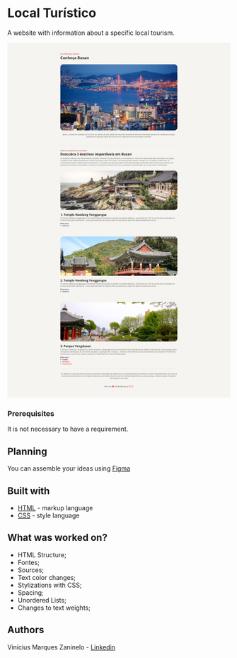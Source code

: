 # Local Turístico 

A website with information about a specific local tourism.

![Preview](.github/image-website.png)


### Prerequisites
It is not necessary to have a requirement.

## Planning 
You can assemble your ideas using [Figma](https://www.figma.com/) <br>

## Built with 
- [HTML](https://developer.mozilla.org/pt-BR/docs/Web/HTML) - markup language
- [CSS](https://developer.mozilla.org/pt-BR/docs/Web/CSS) - style language

## What was worked on?
- HTML Structure;
- Fontes;
- Sources;
- Text color changes;
- Stylizations with CSS;
- Spacing;
- Unordered Lists;
- Changes to text weights;

## Authors 
Vinícius Marques Zaninelo - [Linkedin](https://www.linkedin.com/in/vin%C3%ADciuszaninelo/)